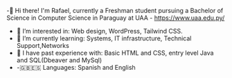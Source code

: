 -👋 Hi there! I'm Rafael, currently a Freshman student pursuing a Bachelor of Science in Computer Science in Paraguay at UAA - https://www.uaa.edu.py/
- 👀 I’m interested in: Web design, WordPress, Tailwind CSS.
- 🌱 I’m currently learning: Systems, IT infrastructure, Technical Support,Networks
- 🧳 I have past experience with: Basic HTML and CSS, entry level Java and SQL(Dbeaver and MySql)
- -🇬🇧🇪🇸 Languages: Spanish and English
